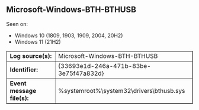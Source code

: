 ## Microsoft-Windows-BTH-BTHUSB

Seen on:
* Windows 10 (1809, 1903, 1909, 2004, 20H2)
* Windows 11 (21H2)

<table border="1" class="docutils">
  <tbody>
    <tr>
      <td><b>Log source(s):</b></td>
      <td>Microsoft-Windows-BTH-BTHUSB</td>
    </tr>
    <tr>
      <td><b>Identifier:</b></td>
      <td>{33693e1d-246a-471b-83be-3e75f47a832d}</td>
    </tr>
    <tr>
      <td><b>Event message file(s):</b></td>
      <td>%systemroot%\system32\drivers\bthusb.sys</td>
    </tr>
  </tbody>
</table>

&nbsp;

